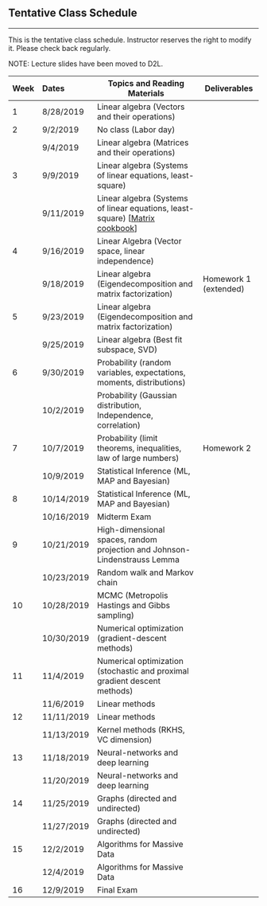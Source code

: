 ## Tentative Class Schedule
---
 This is the tentative class schedule. Instructor reserves the right to modify it. Please check back regularly. 
 
 NOTE: Lecture slides have been moved to D2L. 

| Week |    Dates   |    Topics and Reading Materials                |     Deliverables     |
|------|:-----------|------------------------------------------------|----------------------|
| 1  | 8/28/2019  | Linear algebra (Vectors and their operations)  |                    |
| 2  | 9/2/2019   |     No class (Labor day)                       |                    | 
|    | 9/4/2019   | Linear algebra (Matrices and their operations) |                    |
| 3  | 9/9/2019   | Linear algebra (Systems of linear equations, least-square)   |  |
|    | 9/11/2019  | Linear algebra (Systems of linear equations, least-square)    [[Matrix cookbook](https://www.math.uwaterloo.ca/~hwolkowi/matrixcookbook.pdf)] |                    | 
| 4  | 9/16/2019  | Linear Algebra (Vector space, linear independence) |    |
|    | 9/18/2019  | Linear algebra (Eigendecomposition and matrix factorization) | Homework 1 (extended) | 
| 5  | 9/23/2019  | Linear algebra (Eigendecomposition and matrix factorization) |  |
|    | 9/25/2019  | Linear algebra (Best fit subspace, SVD) |  |
| 6  | 9/30/2019  | Probability (random variables, expectations, moments, distributions) | |
|    | 10/2/2019  | Probability (Gaussian distribution, Independence, correlation) | |
| 7  | 10/7/2019  | Probability (limit theorems, inequalities, law of large numbers) | Homework 2 |
|    | 10/9/2019  | Statistical Inference (ML, MAP and Bayesian) | |
| 8  | 10/14/2019 | Statistical Inference (ML, MAP and Bayesian)   |  | 
|    | 10/16/2019 | Midterm Exam |  |
| 9  | 10/21/2019 | High-dimensional spaces, random projection and Johnson-Lindenstrauss Lemma | |
|    | 10/23/2019 | Random walk and Markov chain | |
| 10 | 10/28/2019 | MCMC (Metropolis Hastings and Gibbs sampling) | |
|    | 10/30/2019 | Numerical optimization (gradient-descent methods) | |
| 11 | 11/4/2019  | Numerical optimization (stochastic and proximal gradient descent methods) | |
|    | 11/6/2019  | Linear methods | |
| 12 | 11/11/2019 | Linear methods | |
|    | 11/13/2019 | Kernel methods (RKHS, VC dimension) | |
| 13 | 11/18/2019 | Neural-networks and deep learning | |
|    | 11/20/2019 | Neural-networks and deep learning | |
| 14 | 11/25/2019 | Graphs (directed and undirected)| |
|    | 11/27/2019 | Graphs (directed and undirected)  | | 
| 15 | 12/2/2019  | Algorithms for Massive Data   | |
|    | 12/4/2019  | Algorithms for Massive Data | |
| 16 | 12/9/2019  | Final Exam | |
